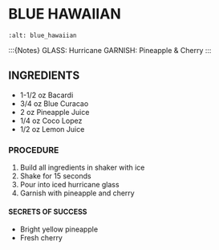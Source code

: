 # BLUE HAWAIIAN

```{image} ../images/blueHawaiian.jpg
:alt: blue_hawaiian
```

:::{Notes}
GLASS: Hurricane
GARNISH: Pineapple & Cherry
:::

## INGREDIENTS
* 1-1/2 oz  Bacardi
* 3/4 oz    Blue Curacao
* 2 oz      Pineapple Juice
* 1/4 oz    Coco Lopez
* 1/2 oz    Lemon Juice

### PROCEDURE
1. Build all ingredients in shaker with ice
2. Shake for 15 seconds
3. Pour into iced hurricane glass
4. Garnish with pineapple and cherry

#### SECRETS OF SUCCESS
* Bright yellow pineapple
* Fresh cherry
